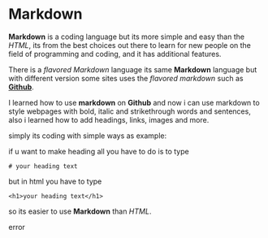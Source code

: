 # Markdown

**Markdown** is a coding language but its more simple and easy than the *HTML*, its from the best choices out there to learn for new people on the field of programming and coding,  and it has additional features.

There is a *flavored Markdown* language its same **Markdown** language but with different version some sites uses the *flavored markdown* such as [**Github**](https://github.com/).

I learned how to use **markdown** on **Github** and now i can use markdown to style webpages with bold, italic and strikethrough words and sentences, also i learned how to add headings, links, images and more.

simply its coding with simple ways as example:

if u want to make heading all you have to do is to type
```
# your heading text
```

but in html you have to type 
```
<h1>your heading text</h1>
```
so its easier to use **Markdown** than *HTML*.

error
